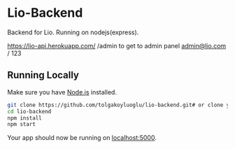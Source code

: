 # Lio-Backend

Backend for Lio. Running on nodejs(express).

https://lio-api.herokuapp.com/
/admin to get to admin panel
admin@lio.com / 123

## Running Locally

Make sure you have [Node.js](http://nodejs.org/) installed.

```sh
git clone https://github.com/tolgakoyluoglu/lio-backend.git# or clone your own fork
cd lio-backend
npm install
npm start
```

Your app should now be running on [localhost:5000](http://localhost:5000/).

